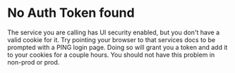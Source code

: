 # No Auth Token found

The service you are calling has UI security enabled, but you don't have a valid cookie for it.
Try pointing your browser to that services docs to be prompted with a PING login page.
Doing so will grant you a token and add it to your cookies for a couple hours.
You should not have this problem in non-prod or prod.

